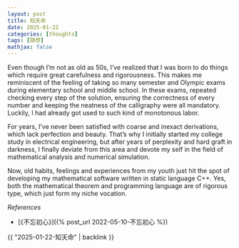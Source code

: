 ```yaml
---
layout: post
title: 知天命
date: 2025-01-22
categories: [thoughts]
tags: [随想]
mathjax: false
---
```


Even though I&rsquo;m not as old as 50s, I&rsquo;ve realized that I was born to do things which require great carefulness and rigorousness. This makes me reminiscent of the feeling of taking so many semester and Olympic exams during elementary school and middle school. In these exams, repeated checking every step of the solution, ensuring the correctness of every number and keeping the neatness of the calligraphy were all mandatory. Luckily, I had already got used to such kind of monotonous labor.

For years, I&rsquo;ve never been satisfied with coarse and inexact derivations, which lack perfection and beauty. That&rsquo;s why I initially started my college study in electrical engineering, but after years of perplexity and hard graft in darkness, I finally deviate from this area and devote my self in the field of mathematical analysis and numerical simulation.

Now, old habits, feelings and experiences from my youth just hit the spot of developing my mathematical software written in static language C++. Yes, both the mathematical theorem and programming language are of rigorous type, which just form my niche vocation.

*References*
-   [《不忘初心》]({% post_url 2022-05-10-不忘初心 %})


{{ "2025-01-22-知天命" | backlink }}
